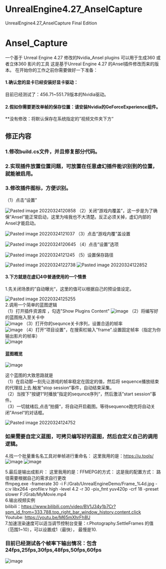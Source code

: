 # UnrealEngine4.27_AnselCapture
UnrealEngine4.27_AnselCapture Final Edition
# Ansel_Capture
一个基于 Unreal Engine 4.27 修改的Nvidia_Ansel plugins 可以用于生成360 或者立体360 影片的工具 
这是基于Unreal Engine 4.27 的Ansel插件修改而来的版本。
在开始你的工作之前你需要做好一下准备：
#### 1.确认您的显卡已经安装好显卡驱动：
目前已经测试了：456.71~551.79版本的Nvidia驱动。
#### 2.假如你需要更改单帧的保存位置：请安装Nvidia的GeForceExperience组件。
**没有修改：将默认保存在系统指定的”视频文件夹下方“
## 修正内容
### 1.修改build.cs文件，并且修复部分代码。
### 2.实现插件放置位置问题，可放置在任意虚幻插件能识别到的位置，就能被启用。
### 3.修改插件图标，方便识别。

（1）点击“设置”

![Pasted image 20220324120858](https://user-images.githubusercontent.com/39860733/159846088-18804c78-c19a-47ca-8edc-ea44e3d7a3af.png)
（2）关闭“游戏内覆盖”，这一步是为了确保“Ansel”能正常启动，这里为啥我也不大清楚。反正必须关掉，虚幻内部的Ansel才能启动。

![Pasted image 20220324121037](https://user-images.githubusercontent.com/39860733/159846137-8b6e1ee7-57e3-4cb8-b1bb-c78f52e559b2.png)
（3）点击“游戏内覆”盖设置

![Pasted image 20220324120645](https://user-images.githubusercontent.com/39860733/159846194-877e800a-cc0b-48e6-9712-8b22d08c5ee8.png)
（4）点击“设置”选项

![Pasted image 20220324121245](https://user-images.githubusercontent.com/39860733/159846343-153054d9-3cf0-4304-b42d-8202dafcbe8e.png)
（5）设置保存路径

![Pasted image 20220324122738](https://user-images.githubusercontent.com/39860733/159846366-b01d8273-55bc-4cd4-9ff7-26e082e122e4.png)
![Pasted image 20220324122852](https://user-images.githubusercontent.com/39860733/159846373-489b35b0-f155-4791-80d8-2cbacb7be82b.png)
#### 3.下方就是在虚幻4中普通使用的一个情景
1.先关闭场景的”自动曝光“，这里的值可以根据自己的预设值设定。

![Pasted image 20220324125255](https://user-images.githubusercontent.com/39860733/159846410-f6ff752d-283a-41c4-9fdd-45e8394a5bd6.png)  
2.调用一个简单的蓝图逻辑    
（1）打开插件资源库 ，勾选"Show Plugins Content"
![image](https://user-images.githubusercontent.com/39860733/167578994-da3e385e-24af-4a41-b2c3-2f371b59da25.png)
（2）将编写好的蓝图拖入至关卡中   
![image](https://user-images.githubusercontent.com/39860733/167579565-885e806b-b46e-4439-929d-67b6439271fa.png)
（3）打开你的sequnce关卡序列，设置合适的帧率    
![image](https://user-images.githubusercontent.com/39860733/167580316-bf242321-ada4-47d5-bd7b-ca8e483b29a5.png)
（4）打开"项目设置"，在搜索栏输入"frame".设置固定帧率（指定为你输出影片的帧率）  
![image](https://user-images.githubusercontent.com/39860733/167580779-2a51135e-1207-4cdd-8079-b3058104be27.png)
#### 蓝图概览
![image](https://user-images.githubusercontent.com/39860733/167580884-14419853-b443-486b-a134-399938952566.png)

这个蓝图的大致思路就是  
（1）在启动那一刻先让游戏的帧率稳定在固定的值，然后将 sequence播放结束的代理挂上去.触发”stop session“事件，自动结束采集。  
（2）当按下”按键1“时播放”指定的sequnce序列“，然后激活”start session“事件。  
（3）一切就绪后,点击”拍摄“，将自动开启截图。等待sequence跑完将自动关闭”Ansel“的对话框。  

![Pasted image 20220324124752](https://user-images.githubusercontent.com/39860733/159846452-6d2341ad-d0a1-4451-bc25-03b85ecd0430.png)

### 如果需要自定义蓝图，可拷贝编写好的蓝图，然后自定义自己的调用逻辑。

4.找一个批量重名名工具对单帧进行重命名：
这里我用的是：https://u.tools/
![image](https://user-images.githubusercontent.com/39860733/160042397-c18ffabf-e4c0-4127-834f-8d30dcbeca01.png)
![image](https://user-images.githubusercontent.com/39860733/160042857-4406b9f8-6caf-48d1-9bbe-a35994d76730.png)

5.最后是输出成影片：
这里我用的是：FFMEPG的方式：
这是我的配置方式： 路径需要根据自己的需求自行更改  
ffmpeg.exe -framerate 30 -i F:/Grab/UnrealEngineDemo/Frame_%4d.jpg -c:v libx264 -profile:v high -level 4.2 -r 30 -pix_fmt yuv420p -crf 18 -preset slower F:/Grab/MyMovie.mp4  
6.输出视频实例  
bilibili：https://www.bilibili.com/video/BV1J34y1b7Cr?spm_id_from=333.788.top_right_bar_window_history.content.click  
Youtube: https://youtu.be/M65mXhrFh8U   
7.加速渲染速度可以适当调节控制台变量：r.Photography.SettleFrames 的值 （范围1~10），可以设置成1（最快），  最慢是10.

### 目前已经测试各个帧率下输出情况：包含24fps,25fps,30fps,48fps,50fps,60fps
![image](https://user-images.githubusercontent.com/39860733/167581780-efde6191-2e62-440c-95e0-250ccacdfa3b.png)

